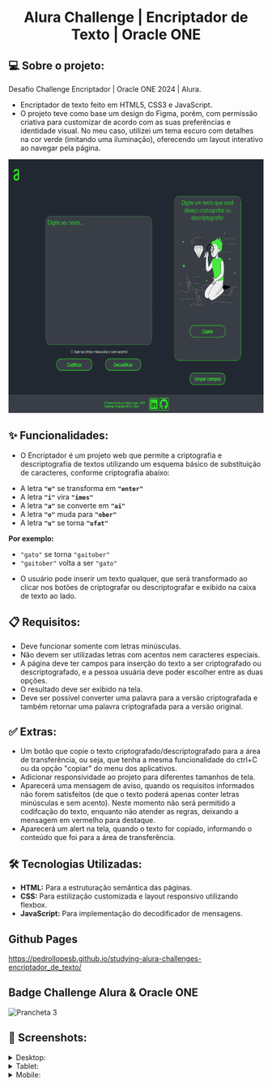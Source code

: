 <h1 align="center">Alura Challenge | Encriptador de Texto | Oracle ONE</h1>

## 💻 Sobre o projeto:
Desafio Challenge Encriptador | Oracle ONE 2024 | Alura.
- Encriptador de texto feito em HTML5, CSS3 e JavaScript.
- O projeto teve como base um design do Figma, porém, com permissão criativa para customizar de acordo com as suas preferências e identidade visual. No meu caso, utilizei um tema escuro com detalhes na cor verde (imitando uma iluminação), oferecendo um layout interativo ao navegar pela página.

<p align="center">
<img width="600" height="500" src="./assets/projeto.png"/>
</p>

## ✨ Funcionalidades:
- O Encriptador é um projeto web que permite a criptografia e descriptografia de textos utilizando um esquema básico de substituição de caracteres, conforme criptografia abaixo:
<ul>
  <li> A letra <code><strong>"e"</strong></code> se transforma em <code><strong>"enter"</strong></code></li>
  <li> A letra <code><strong>"i"</strong></code> vira <code><strong>"imes"</strong></code></li>
  <li> A letra <code><strong>"a"</strong></code> se converte em <code><strong>"ai"</strong></code></li>
  <li> A letra <code><strong>"o"</strong></code> muda para <code><strong>"ober"</strong></code></li>
  <li> A letra <code><strong>"u"</strong></code> se torna <code><strong>"ufat"</strong></code></li>
</ul>
<p><strong>Por exemplo:</strong></p>
<ul>
  <li><code>"gato"</code> se torna <code>"gaitober"</code></li>
  <li><code>"gaitober"</code> volta a ser <code>"gato"</code></li>
</ul>

- O usuário pode inserir um texto qualquer, que será transformado ao clicar nos botões de criptografar ou descriptografar e exibido na caixa de texto ao lado.

## 📋 Requisitos:
- Deve funcionar somente com letras minúsculas.
- Não devem ser utilizadas letras com acentos nem caracteres especiais.
- A página deve ter campos para inserção do texto a ser criptografado ou descriptografado, e a pessoa usuária deve poder escolher entre as duas opções.
- O resultado deve ser exibido na tela.
- Deve ser possível converter uma palavra para a versão criptografada e também retornar uma palavra criptografada para a versão original.

## ✅ Extras:
- Um botão que copie o texto criptografado/descriptografado para a área de transferência, ou seja, que tenha a mesma funcionalidade do ctrl+C ou da opção "copiar" do menu dos aplicativos.
- Adicionar responsividade ao projeto para diferentes tamanhos de tela.
- Aparecerá uma mensagem de aviso, quando os requisitos informados não forem satisfeitos (de que o texto poderá apenas conter letras minúsculas e sem acento). Neste momento não será permitido a codifcação do texto, enquanto não atender as regras, deixando a mensagem em vermelho para destaque.
- Aparecerá um alert na tela, quando o texto for copiado, informando o conteúdo que foi para a área de transferência.

## 🛠 Tecnologias Utilizadas:
- **HTML:** Para a estruturação semântica das páginas.
- **CSS:** Para estilização customizada e layout responsivo utilizando flexbox.
- **JavaScript:** Para implementação do decodificador de mensagens.

## Github Pages
https://pedrollopesb.github.io/studying-alura-challenges-encriptador_de_texto/

Badge Challenge Alura & Oracle ONE
---
![Prancheta 3](https://github.com/user-attachments/assets/be0fe943-38f0-4136-9679-60a7ca4fa2ae)

## 🎨 Screenshots:

<details><summary>Desktop:</summary>

https://github.com/user-attachments/assets/45a41d28-3889-4c76-9d8b-a8e2bdf85361

https://github.com/user-attachments/assets/77490968-7cc5-4143-b962-48422ecb7b5d

</details>

<details><summary>Tablet:</summary>

https://github.com/user-attachments/assets/9b0d6444-bc16-412b-ba72-b8a0ca251b41

https://github.com/user-attachments/assets/6b4ef310-0e3d-4edf-8f7f-a3f45fb50036

</details>

<details><summary>Mobile:</summary>

https://github.com/user-attachments/assets/d49af9ea-defa-4401-bdbc-5d958b15791f

https://github.com/user-attachments/assets/34fdd140-d071-44c5-b107-bcb8964f7185

</details>


